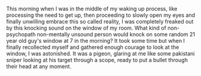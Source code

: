 This morning when I was in the middle of my waking up process, like processing the need to get up, then proceeding to slowly open my eyes and finally unwilling embrace this so called reality, I was completely freaked out by this knocking sound on the window of my room. What kind of non-psychopath non-mentally unsound person would knock on some random 21 year old guy's window at 7 in the morning? It took some time but when I finally recollected myself and gathered enough courage to look at the window, I was astonished. It was a pigeon, glaring at me like some pakistani sniper looking at his target through a scope, ready to put a bullet through their head at any moment. 
